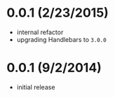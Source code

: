 
# 0.0.1 (2/23/2015)
 * internal refactor
 * upgrading Handlebars to `3.0.0`

# 0.0.1 (9/2/2014)
 * initial release
